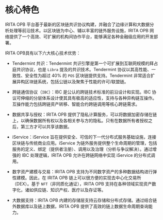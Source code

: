 <!--
order: 1
-->

# 核心特色

IRITA OPB 平台基于最新的区块链共识协议构建，并融合了边缘计算和大数据分析处理等前沿技术。以区块链为中心、辅以丰富的链外服务设施，IRITA OPB 网络提供了一个高效、可扩展的机构间协作平台，能够满足各种金融级应用的开发部署。

IRITA OPB具有以下六大核心技术优势：

- Tendermint 共识：Tendermint 共识引擎是第一个可扩展到互联网规模的拜占庭共识协议，也是 `Libra` 提及的共识技术。Tendermint 协议以其高性能、一致性、安全性为超过 40% 的 `POS` 区块链提供支持。Tendermint 非常适合扩展异构区块链系统，包括公链以及聚焦于性能的许可/联盟链。

- 跨链通信协议（`IBC`）：IBC 是公认的跨链技术标准的前沿设计和实现。IBC 协议可伸缩的分层体系设计使其具有极高的适应性，支持与各种异构链互操作。互操作能力包括跨链资产转移、智能合约跨链调用等核心跨链需求。

- 数据共享与授权：IRITA OPB 提供了隐私计算服务，可以将数据加密存储在链上，以确保数据所有权以及各相关参与方的隐私。只有在数据所有者授权之后，第三方才可以共享该数据。

- iService：iService 旨在提供安全、可信的下一代分布式服务基础设施，连接区块链与传统商业应用。iService 为链外服务提供整个生命周期的管理，包括服务的定义、绑定（提供者注册）、调用以及治理（分析与争议解决）。通过增强的 IBC 处理逻辑，IRITA OPB 允许在跨链网络中实现 iService 的分布式调用。

- 数字资产建模与交易：IRITA OPB 支持为不同数字资产的多种数据结构进行弹性建模。因此，在 IRITA OPB 链上可以很方便的实现去中心化交易所（DEX）。基于 `NFT`（非同质化通证），IRITA OPB 支持在各种领域实现资产数字化，诸如供应链、知识产权、医疗以及存证等。

- 大数据支持：IRITA OPB 内建的存储层支持云存储和分布式存储。通过结合链外数据库以及链上数据，IRITA OPB 提供了高效的链上数据生命周期查询能力。
